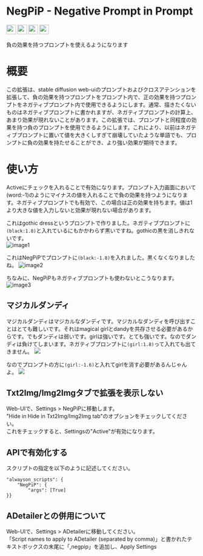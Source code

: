 # NegPiP - Negative Prompt in Prompt
[<img src="https://img.shields.io/badge/lang-Egnlish-blue.svg?style=plastic" height="25" />](README.md)
[<img src="https://img.shields.io/badge/言語-日本語-green.svg?style=plastic" height="25" />](README_jp.md)
[<img src="https://img.shields.io/badge/语言-中文-red.svg?style=plastic" height="25" />](README_cn.md)
[<img src="https://img.shields.io/badge/Support-%E2%99%A5-magenta.svg?logo=github&style=plastic" height="25" />](https://github.com/sponsors/hako-mikan)


負の効果を持つプロンプトを使えるようになります  

# 概要
この拡張は、stable diffusion web-uiのプロンプトおよびクロスアテンションを拡張して、負の効果を持つプロンプトをプロンプト内で、正の効果を持つプロンプトをネガティブプロンプト内で使用できるようにします。通常、描きたくないものはネガティブプロンプトに書かれますが、ネガティブプロンプトの計算上、あまり効果が現れないことがあります。この拡張では、プロンプトと同程度の効果を持つ負のプロンプトを使用できるようにします。これにより、以前はネガティブプロンプトに置いて値を大きくしすぎて崩壊していたような単語でも、プロンプトに負の効果を持たせることができ、より強い効果が期待できます。

# 使い方
Activeにチェックを入れることで有効になります。プロンプト入力画面において (word:-1)のようにマイナスの値を入れることで負の効果を持つようになります。ネガティブプロンプトでも有効で、この場合は正の効果を持ちます。値は1より大きな値を入力しないと効果が現れない場合があります。

これはgothic dressというプロンプトで作りました。ネガティブプロンプトに`(black:1.8)`と入れているにもかかわらず黒いですね。gothicの黒を消しきれないです。  
![image1](https://github.com/hako-mikan/sd-webui-negpip/blob/imgs/sample.jpg)

これはNegPiPでプロンプトに`(black:-1.8)`を入れました。黒くなくなりましたね。
![image2](https://github.com/hako-mikan/sd-webui-negpip/blob/imgs/sample2.jpg)

ちなみに、NegPiPもネガティブプロンプトも使わないとこうなります。
![image3](https://github.com/hako-mikan/sd-webui-negpip/blob/imgs/sample3.jpg)

## マジカルダンディ
マジカルダンディはマジカルなダンディです。マジカルなダンディを呼び出すことはとても難しいです。それはmagical girlとdandyを共存させる必要があるからです。でもダンディは弱いです。girlは強いです。とても強いです。なのでダンディは負けてしまいます。ネガティブプロンプトに`(girl:1.8)`って入れても出てきません。
![](https://github.com/hako-mikan/sd-webui-negpip/blob/imgs/sample4.jpg)

なのでプロンプトの方に`(girl:-1.6)`と入れてgirlを消す必要があるんじゃんよ。
![](https://github.com/hako-mikan/sd-webui-negpip/blob/imgs/sample5.jpg)

## Txt2Img/Img2Imgタブで拡張を表示しない
Web-UIで、Settings > NegPiPに移動します。  
"Hide in Hide in Txt2Img/Img2Img tab"のオプションをチェックしてください。  
これをチェックすると、Settingsの"Active"が有効になります。

## APIで有効化する
スクリプトの指定を以下のように記述してください。

```
"alwayson_scripts": {
	"NegPiP": {
		"args": [True]
}}
```

## ADetailerとの併用について
Web-UIで、Settings > ADetailerに移動してください。  
「Script names to apply to ADetailer (separated by comma)」と書かれたテキストボックスの末尾に「,negpip」を追加し、Apply Settings  


